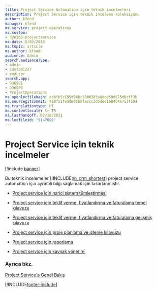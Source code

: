 ```yaml
---
title: Project Service Automation için teknik incelmeleri
description: Project Service için teknik inceleme koleksiyonu
author: kfend
manager: kfend
ms.service: project-operations
ms.custom:
- dyn365-projectservice
ms.date: 8/03/2018
ms.topic: article
ms.author: kfend
audience: Admin
search.audienceType:
- admin
- customizer
- enduser
search.app:
- D365CE
- D365PS
- ProjectOperations
ms.openlocfilehash: dc6fb5c195d98bc3808383a8ec059d675d6cff3b
ms.sourcegitcommit: 418fa1fe9d605b8faccc2d5dee1b04b4e753f194
ms.translationtype: HT
ms.contentlocale: tr-TR
ms.lasthandoff: 02/10/2021
ms.locfileid: "5147002"
---
```

# <a name="white-papers-for-project-service"></a>Project Service için teknik incelmeler

[!include [banner](../includes/psa-now-project-operations.md)]

Bu teknik incelemeler [!INCLUDE[pn_crm_shortest](../includes/pn-crm-shortest.md)] project service automation için ayrıntılı bilgi sağlamak için tasarlanmıştır.

-   [Project service için harici sistem tümleştirmesi](https://go.microsoft.com/fwlink/?LinkId=825445)

-   [Project service için teklif verme, fiyatlandırma ve faturalama temel kılavuzu](https://go.microsoft.com/fwlink/?LinkId=825241)

-   [Project service için teklif verme, fiyatlandırma ve faturalama gelişmiş kılavuzu](https://go.microsoft.com/fwlink/?LinkId=825242)

-   [Project service için proje planlama ve izleme kılavuzu](https://go.microsoft.com/fwlink/?LinkId=825243)

-   [Project service için raporlama](https://go.microsoft.com/fwlink/?LinkId=825446)

-   [Project service için kaynak yönetimi](https://go.microsoft.com/fwlink/?LinkId=825244)

### <a name="see-also"></a>Ayrıca bkz.
 [Project Service'a Genel Bakış](../psa/overview.md)


[!INCLUDE[footer-include](../includes/footer-banner.md)]